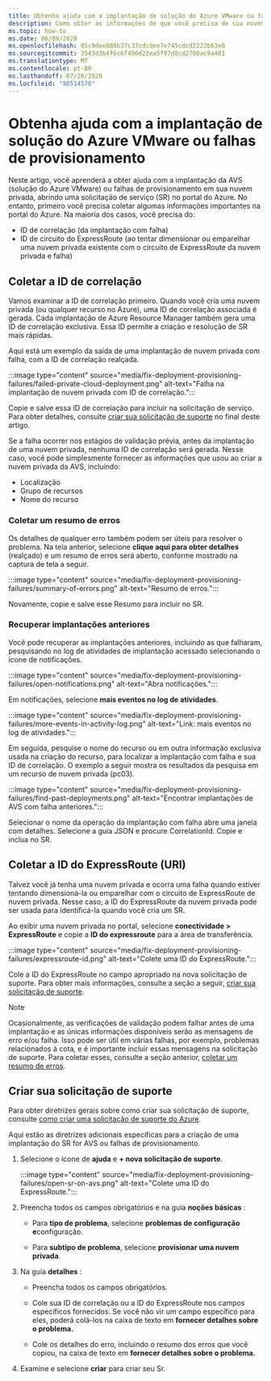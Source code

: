 ```yaml
---
title: Obtenha ajuda com a implantação de solução do Azure VMware ou falhas de provisionamento
description: Como obter as informações de que você precisa de sua nuvem privada da AVS (solução VMware) do Azure para arquivar uma solicitação de serviço para implantação de AVS ou falhas de provisionamento.
ms.topic: how-to
ms.date: 06/09/2020
ms.openlocfilehash: 05c9dee088b37c37cdcdee7e745cdcd2222b63e0
ms.sourcegitcommit: 3543d3b4f6c6f496d22ea5f97d8cd2700ac9a481
ms.translationtype: MT
ms.contentlocale: pt-BR
ms.lasthandoff: 07/20/2020
ms.locfileid: "86514570"
---
```

# <a name="get-help-with-azure-vmware-solution-deployment-or-provisioning-failures"></a>Obtenha ajuda com a implantação de solução do Azure VMware ou falhas de provisionamento

Neste artigo, você aprenderá a obter ajuda com a implantação da AVS (solução do Azure VMware) ou falhas de provisionamento em sua nuvem privada, abrindo uma solicitação de serviço (SR) no portal do Azure. No entanto, primeiro você precisa coletar algumas informações importantes na portal do Azure. Na maioria dos casos, você precisa do:

- ID de correlação (da implantação com falha)
- ID de circuito do ExpressRoute (ao tentar dimensionar ou emparelhar uma nuvem privada existente com o circuito de ExpressRoute da nuvem privada e falha)

## <a name="collect-the-correlation-id"></a>Coletar a ID de correlação
 
Vamos examinar a ID de correlação primeiro. Quando você cria uma nuvem privada (ou qualquer recurso no Azure), uma ID de correlação associada é gerada. Cada implantação de Azure Resource Manager também gera uma ID de correlação exclusiva. Essa ID permite a criação e resolução de SR mais rápidas. 
 
Aqui está um exemplo da saída de uma implantação de nuvem privada com falha, com a ID de correlação realçada.

:::image type="content" source="media/fix-deployment-provisioning-failures/failed-private-cloud-deployment.png" alt-text="Falha na implantação de nuvem privada com ID de correlação.":::

Copie e salve essa ID de correlação para incluir na solicitação de serviço. Para obter detalhes, consulte [criar sua solicitação de suporte](#create-your-support-request) no final deste artigo.

Se a falha ocorrer nos estágios de validação prévia, antes da implantação de uma nuvem privada, nenhuma ID de correlação será gerada. Nesse caso, você pode simplesmente fornecer as informações que usou ao criar a nuvem privada da AVS, incluindo:

- Localização
- Grupo de recursos
- Nome do recurso
 
### <a name="collect-a-summary-of-errors"></a>Coletar um resumo de erros

Os detalhes de qualquer erro também podem ser úteis para resolver o problema. Na tela anterior, selecione **clique aqui para obter detalhes** (realçado) e um resumo de erros será aberto, conforme mostrado na captura de tela a seguir.
 
 :::image type="content" source="media/fix-deployment-provisioning-failures/summary-of-errors.png" alt-text="Resumo de erros.":::

Novamente, copie e salve esse Resumo para incluir no SR.
 
### <a name="retrieve-past-deployments"></a>Recuperar implantações anteriores

Você pode recuperar as implantações anteriores, incluindo as que falharam, pesquisando no log de atividades de implantação acessado selecionando o ícone de notificações.

:::image type="content" source="media/fix-deployment-provisioning-failures/open-notifications.png" alt-text="Abra notificações.":::

Em notificações, selecione **mais eventos no log de atividades**.

:::image type="content" source="media/fix-deployment-provisioning-failures/more-events-in-activity-log.png" alt-text="Link: mais eventos no log de atividades.":::

Em seguida, pesquise o nome do recurso ou em outra informação exclusiva usada na criação do recurso, para localizar a implantação com falha e sua ID de correlação. O exemplo a seguir mostra os resultados da pesquisa em um recurso de nuvem privada (pc03).
 
:::image type="content" source="media/fix-deployment-provisioning-failures/find-past-deployments.png" alt-text="Encontrar implantações de AVS com falha anteriores.":::
 
Selecionar o nome da operação da implantação com falha abre uma janela com detalhes. Selecione a guia JSON e procure CorrelationId. Copie e inclua no SR. 
 
## <a name="collect-the-expressroute-id-uri"></a>Coletar a ID do ExpressRoute (URI)
 
Talvez você já tenha uma nuvem privada e ocorra uma falha quando estiver tentando dimensioná-la ou emparelhar com o circuito de ExpressRoute de nuvem privada. Nesse caso, a ID do ExpressRoute da nuvem privada pode ser usada para identificá-la quando você cria um SR.

Ao exibir uma nuvem privada no portal, selecione **conectividade > ExpressRoute** e copie a **ID do expressroute** para a área de transferência.
 
:::image type="content" source="media/fix-deployment-provisioning-failures/expressroute-id.png" alt-text="Colete uma ID do ExpressRoute."::: 
 
Cole a ID do ExpressRoute no campo apropriado na nova solicitação de suporte. Para obter mais informações, consulte a seção a seguir, [criar sua solicitação de suporte](#create-your-support-request).
 
> [!NOTE]
> Ocasionalmente, as verificações de validação podem falhar antes de uma implantação e as únicas informações disponíveis serão as mensagens de erro e/ou falha. Isso pode ser útil em várias falhas, por exemplo, problemas relacionados à cota, e é importante incluir essas mensagens na solicitação de suporte. Para coletar esses, consulte a seção anterior, [coletar um resumo de erros](#collect-a-summary-of-errors).

## <a name="create-your-support-request"></a>Criar sua solicitação de suporte

Para obter diretrizes gerais sobre como criar sua solicitação de suporte, consulte [como criar uma solicitação de suporte do Azure](../azure-portal/supportability/how-to-create-azure-support-request.md). 

Aqui estão as diretrizes adicionais específicas para a criação de uma implantação do SR for AVS ou falhas de provisionamento.

1. Selecione o ícone de **ajuda** e **+ nova solicitação de suporte**.

    :::image type="content" source="media/fix-deployment-provisioning-failures/open-sr-on-avs.png" alt-text="Colete uma ID do ExpressRoute.":::

2. Preencha todos os campos obrigatórios e na guia **noções básicas** :

    - Para **tipo de problema**, selecione **problemas de configuração e**configuração.

    - Para **subtipo de problema**, selecione **provisionar uma nuvem privada**.

3. Na guia **detalhes** :

    - Preencha todos os campos obrigatórios.

    - Cole sua ID de correlação ou a ID do ExpressRoute nos campos específicos fornecidos. Se você não vir um campo específico para eles, poderá colá-los na caixa de texto em **fornecer detalhes sobre o problema.**

    - Cole os detalhes do erro, incluindo o resumo dos erros que você copiou, na caixa de texto em **fornecer detalhes sobre o problema.**

4. Examine e selecione **criar** para criar seu Sr.
